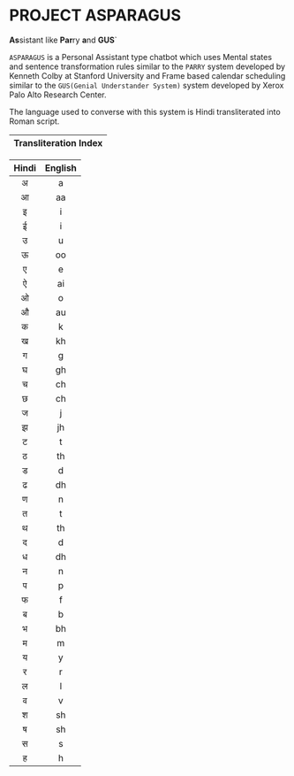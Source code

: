 PROJECT ASPARAGUS
=================
**As**sistant like **Par**ry **a**nd **GUS**`

`ASPARAGUS` is a Personal Assistant type chatbot which uses Mental states and sentence transformation rules similar to the `PARRY` system developed by Kenneth Colby at Stanford University and Frame based calendar scheduling similar to the `GUS(Genial Understander System)` system developed by Xerox Palo Alto Research Center.

The language used to converse with this system is Hindi transliterated into Roman script.

| Transliteration Index |
|-----------------------|

| Hindi| English |
|:----:|:-------:|
| अ | a |
| आ | aa | 
| इ | i |
| ई | i |
| उ | u |
| ऊ | oo |
| ए | e |
| ऐ | ai | 
| ओ | o |
| औ | au |
| क | k |
| ख | kh | 
| ग | g | 
| घ | gh | 
| च | ch |
| छ | ch |
| ज | j |
| झ | jh |
| ट | t |
| ठ | th |
| ड | d |
| ढ | dh |
| ण | n |
| त | t |
| थ | th |
| द | d |
| ध | dh |
| न | n |
| प | p |
| फ | f |
| ब | b |
| भ | bh |
| म | m | 
| य | y |
| र | r |
| ल | l |
| व | v |
| श | sh |
| ष | sh |
| स | s |
| ह | h |